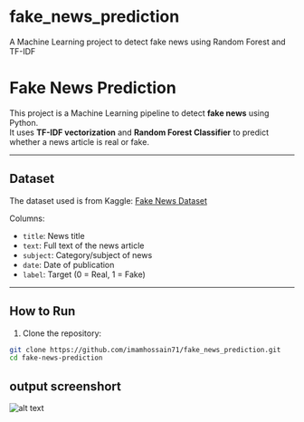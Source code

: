 # fake_news_prediction

A Machine Learning project to detect fake news using Random Forest and TF-IDF

# Fake News Prediction

This project is a Machine Learning pipeline to detect **fake news** using Python.  
It uses **TF-IDF vectorization** and **Random Forest Classifier** to predict whether a news article is real or fake.

---

## Dataset

The dataset used is from Kaggle: [Fake News Dataset](https://www.kaggle.com/datasets/abdallahahmed400/fack-or-real-news)

Columns:

- `title`: News title
- `text`: Full text of the news article
- `subject`: Category/subject of news
- `date`: Date of publication
- `label`: Target (0 = Real, 1 = Fake)

---

## How to Run

1. Clone the repository:

```bash
git clone https://github.com/imamhossain71/fake_news_prediction.git
cd fake-news-prediction

```

## output screenshort

![alt text](commonword-ss.png)
